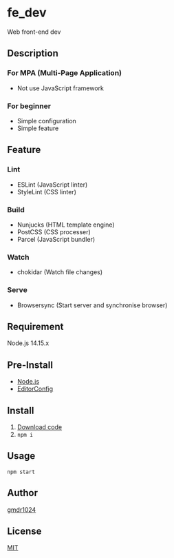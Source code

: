 # fe_dev
Web front-end dev

## Description
### For MPA (Multi-Page Application)
- Not use JavaScript framework
### For beginner
- Simple configuration
- Simple feature

## Feature
### Lint
- ESLint (JavaScript linter)
- StyleLint (CSS linter)
### Build
- Nunjucks (HTML template engine)
- PostCSS (CSS processer)
- Parcel (JavaScript bundler)
### Watch
- chokidar (Watch file changes)
### Serve
- Browsersync (Start server and synchronise browser)

## Requirement
Node.js 14.15.x

## Pre-Install
- [Node.js](https://nodejs.org/) 
- [EditorConfig](https://editorconfig.org/)

## Install
1. [Download code](https://github.com/gmdr1024/fe_dev/archive/main.zip)
2. `npm i`

## Usage
`npm start`

## Author
[gmdr1024](https://github.com/gmdr1024)

## License
[MIT](https://github.com/gmdr1024/fe_dev/blob/main/LICENSE) 
